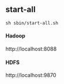 
## start-all
~~~
sh sbin/start-all.sh
~~~

#### Hadoop
http://localhost:8088

#### HDFS
http://localhost:9870
